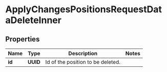 

# ApplyChangesPositionsRequestDataDeleteInner


## Properties

| Name | Type | Description | Notes |
|------------ | ------------- | ------------- | -------------|
|**id** | **UUID** | Id of the position to be deleted. |  |



